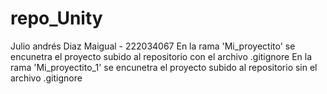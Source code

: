 # repo_Unity
Julio andrés Diaz Maigual - 222034067
En la rama 'Mi_proyectito' se encunetra el proyecto subido al repositorio con el archivo .gitignore
En la rama 'Mi_proyectito_1' se encunetra el proyecto subido al repositorio sin el archivo .gitignore
